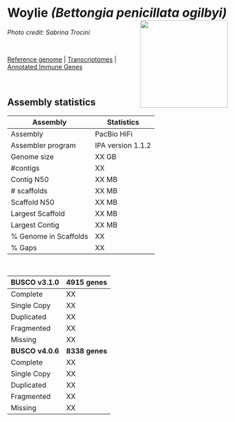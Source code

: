 # **Woylie** *(Bettongia penicillata ogilbyi)* <img src = "https://github.com/awgg-lab/australasiangenomes/blob/main/images/Bettongia_pencillata.jpg" width = 200 align = "right">
*Photo credit: Sabrina Trocini*

<br>

[Reference genome]() | [Transcriptomes]() |  [Annotated Immune Genes]()

<br>

## Assembly statistics

| Assembly | Statistics |
| --- | --- |
| Assembly    | PacBio HiFi |
| Assembler program |  IPA version 1.1.2 |
| Genome size | XX GB |
| #contigs | XX |
| Contig N50 | XX MB |
| # scaffolds | XX MB |
| Scaffold N50 | XX MB |
| Largest Scaffold | XX MB |
| Largest Contig | XX MB |
| % Genome in Scaffolds | XX |
| % Gaps | XX |

<br>

| **BUSCO v3.1.0** | **4915 genes** |
| --- | --- |
| Complete    | XX |
| Single Copy |  XX |
| Duplicated | XX |
| Fragmented | XX |
| Missing | XX  |
| **BUSCO v4.0.6** | **8338 genes** |
| Complete    | XX |
| Single Copy |  XX |
| Duplicated | XX |
| Fragmented | XX |
| Missing | XX  |
